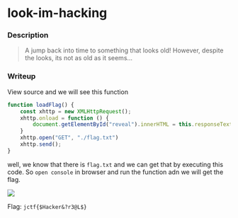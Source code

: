 # look-im-hacking 
### Description

> A jump back into time to something that looks old! However, despite the looks, its not as old as it seems...

### Writeup
View source and we will see this function
```js
function loadFlag() {
    const xhttp = new XMLHttpRequest();
    xhttp.onload = function () {
        document.getElementById("reveal").innerHTML = this.responseText;
    }
    xhttp.open("GET", "./flag.txt")
    xhttp.send();
}
```
well, we know that there is `flag.txt` and we can get that by executing this code.
So `open console` in browser and run the function adn we will get the flag.

![](https://i.imgur.com/DLXKZmA.png)

Flag: `jctf{$Hacker&?r3@L$}`